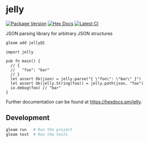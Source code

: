 # jelly

[![Package Version](https://img.shields.io/hexpm/v/jelly)](https://hex.pm/packages/jelly)
[![Hex Docs](https://img.shields.io/badge/hex-docs-ffaff3)](https://hexdocs.pm/jelly/)
[![Latest CI](https://github.com/alexdeane/jelly/actions/workflows/release.yml/badge.svg)](https://github.com/alexdeane/jelly/actions/workflows/release.yml)

JSON parsing library for arbitrary JSON structures

```sh
gleam add jelly@1
```
```gleam
import jelly

pub fn main() {
  // {
  //   "foo": "bar"
  // }
  let assert Ok(json) = jelly.parse("{ \"foo\": \"bar\" }")
  let assert Ok(jelly.String(foo)) = jelly.path(json, "foo")
  io.debug(foo) // "bar"
}
```

Further documentation can be found at <https://hexdocs.pm/jelly>.

## Development

```sh
gleam run   # Run the project
gleam test  # Run the tests
```
